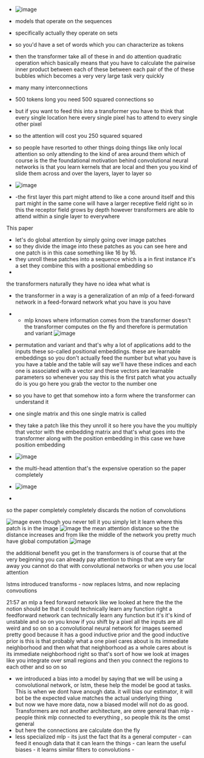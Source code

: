 
- ![image](https://user-images.githubusercontent.com/48233453/162028776-4387d011-5df9-4134-83bf-e4b42add8aa3.png)

- models that operate on the sequences
- specifically actually they operate on sets
- so you'd have a set of words which you can characterize as tokens 
-  then the transformer take all of these in and do  attention quadratic operation which basically means that you have to calculate the pairwise inner product between each of these between each pair of the of these bubbles which becomes a very very large task very quickly
- many many interconnections 
- 500 tokens long you need 500 squared connections so
- but if you want to feed this into a transformer you have to think that every single location here every single pixel has to attend to every single other pixel
- so the attention will cost you 250 squared squared

- so people have resorted to other things doing things like only local attention so only attending to the kind of area around them which of course is the the foundational motivation behind convolutional neural networks is that you learn kernels that are local and then 
you you kind of slide them across and over the layers, layer to layer so
-  ![image](https://user-images.githubusercontent.com/48233453/162057917-7d675831-10ec-439a-9067-688abff0a529.png)
-  -the first layer this part might attend to like a cone around itself and this part might in the same cone will have a larger receptive field right so in this the receptor field grows by depth however transformers are able to attend within a single layer to everywhere

This paper
- let's do global attention by simply going over image patches
- so they divide the image into these patches as you can see here and one patch is in this case something like 16 by 16.
- they unroll these patches into a sequence which is a in first instance it's a set they combine this with a positional embedding so
- 
the transformers naturally they have no idea what what is 

- the transformer in a way is a generalization of an mlp of a feed-forward network in a feed-forward network what you have is you have
- -  mlp knows where information comes from the transformer doesn't the transformer computes on the fly and therefore is permutation and variant
![image](https://user-images.githubusercontent.com/48233453/162059409-1e397d05-fdf7-490e-9846-d09d2fb90bf3.png)

- permutation and variant 
and that's why a lot of applications add to the inputs these so-called positional embeddings. these are learnable embeddings so you don't actually feed the number but what you have is you have a table and the table will say we'll have these indices and each one is associated with a vector and these vectors are learnable parameters so whenever you say 
this is the first patch what you actually do is you go here you grab the vector to the number one
- so you have to get that somehow into a form where the transformer can understand it
- one single matrix and this one single 
matrix is called
- they take a patch like this they unroll it so here you have the you multiply that vector with the embedding matrix and that's what goes into the transformer along with the position embedding in this case we have position embedding
- ![image](https://user-images.githubusercontent.com/48233453/162060140-29cae000-6057-4154-a231-1a904a70b90d.png)
- the multi-head attention that's the expensive operation so the paper completely
- ![image](https://user-images.githubusercontent.com/48233453/162060509-30c33622-7f1c-4475-8da7-265541333ff5.png)
- 
 so the paper completely completely discards the notion of convolutions
 
 ![image](https://user-images.githubusercontent.com/48233453/162061829-a192a5c4-baa7-4ec2-8092-def770630069.png)
  even though you never tell it you simply let it learn where this patch is in the image
![image](https://user-images.githubusercontent.com/48233453/162061940-825d7a2e-4fa5-43fb-8303-37825ce427d4.png)
the mean attention distance so the the  distance increases and from like the middle of the network you pretty much have global computation 
![image](https://user-images.githubusercontent.com/48233453/162062404-99fdbaef-7eb0-4c1f-9f7b-6343aca3c7cc.png)


the additional benefit you get in the transformers is of course that at the very beginning you can already pay attention to things that are very far away you cannot do that with convolutional networks or when you use local attention

lstms introduced transforms - now replaces lstms, and now replacing convoutions

21:57
an mlp a feed forward network like we looked at here the the the notion should be that it could technically learn any function right a feedforward network can technically learn any function but it's it's kind of unstable and so on you know if you shift by a pixel all the inputs are all weird and so on so a 
convolutional neural network for images seemed pretty good because it has a good inductive prior and the good inductive prior is this is that probably what a one pixel cares about is its immediate neighborhood and then what that neighborhood as a whole cares about is its immediate neighborhood right so that's sort of how we look at images like you integrate over small regions and then you connect the regions to each other and so on so
- we introduced a bias into a model by saying that we will be using a convolutional network, or lstm, these help the model be good at tasks. This is when we dont have anough data. it will bias our estimator, it will bot be the expected value matches the actual underlying thing
- but now we have more data, now a biased model will not do as good. Transformers are not another architecture, are omre general than mlp - people think mlp connected to everything , so people thik its the omst general
- but here the connections are calculate don the fly
- less specialized mlp - its just the fact that its a general computer - can feed it enough data that it can learn the things - can learn the useful biases - it learns similar filters to convolutions - 
